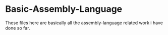 # Basic-Assembly-Language
These files here are basically all the assembly-language related work i have done so far.
